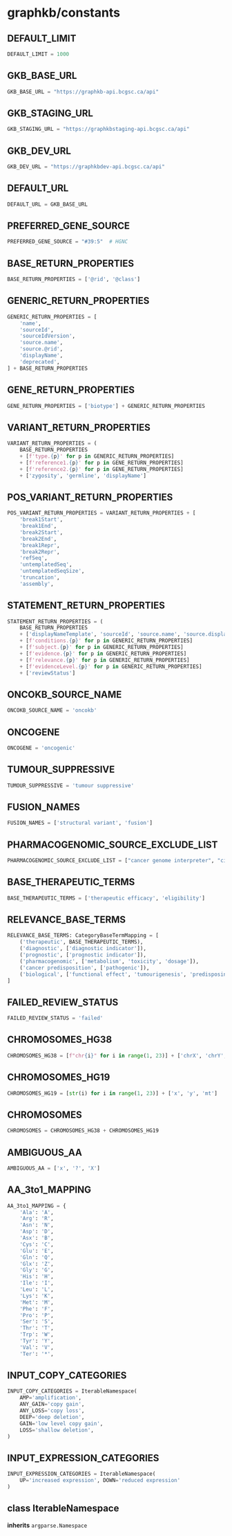 # graphkb/constants

## DEFAULT_LIMIT

```python
DEFAULT_LIMIT = 1000
```

## GKB_BASE_URL

```python
GKB_BASE_URL = "https://graphkb-api.bcgsc.ca/api"
```

## GKB_STAGING_URL

```python
GKB_STAGING_URL = "https://graphkbstaging-api.bcgsc.ca/api"
```

## GKB_DEV_URL

```python
GKB_DEV_URL = "https://graphkbdev-api.bcgsc.ca/api"
```

## DEFAULT_URL

```python
DEFAULT_URL = GKB_BASE_URL
```

## PREFERRED_GENE_SOURCE

```python
PREFERRED_GENE_SOURCE = "#39:5"  # HGNC
```

## BASE_RETURN_PROPERTIES

```python
BASE_RETURN_PROPERTIES = ['@rid', '@class']
```

## GENERIC_RETURN_PROPERTIES

```python
GENERIC_RETURN_PROPERTIES = [
    'name',
    'sourceId',
    'sourceIdVersion',
    'source.name',
    'source.@rid',
    'displayName',
    'deprecated',
] + BASE_RETURN_PROPERTIES
```

## GENE_RETURN_PROPERTIES

```python
GENE_RETURN_PROPERTIES = ['biotype'] + GENERIC_RETURN_PROPERTIES
```

## VARIANT_RETURN_PROPERTIES

```python
VARIANT_RETURN_PROPERTIES = (
    BASE_RETURN_PROPERTIES
    + [f'type.{p}' for p in GENERIC_RETURN_PROPERTIES]
    + [f'reference1.{p}' for p in GENE_RETURN_PROPERTIES]
    + [f'reference2.{p}' for p in GENE_RETURN_PROPERTIES]
    + ['zygosity', 'germline', 'displayName']
```

## POS_VARIANT_RETURN_PROPERTIES

```python
POS_VARIANT_RETURN_PROPERTIES = VARIANT_RETURN_PROPERTIES + [
    'break1Start',
    'break1End',
    'break2Start',
    'break2End',
    'break1Repr',
    'break2Repr',
    'refSeq',
    'untemplatedSeq',
    'untemplatedSeqSize',
    'truncation',
    'assembly',
```

## STATEMENT_RETURN_PROPERTIES

```python
STATEMENT_RETURN_PROPERTIES = (
    BASE_RETURN_PROPERTIES
    + ['displayNameTemplate', 'sourceId', 'source.name', 'source.displayName']
    + [f'conditions.{p}' for p in GENERIC_RETURN_PROPERTIES]
    + [f'subject.{p}' for p in GENERIC_RETURN_PROPERTIES]
    + [f'evidence.{p}' for p in GENERIC_RETURN_PROPERTIES]
    + [f'relevance.{p}' for p in GENERIC_RETURN_PROPERTIES]
    + [f'evidenceLevel.{p}' for p in GENERIC_RETURN_PROPERTIES]
    + ['reviewStatus']
```

## ONCOKB_SOURCE_NAME

```python
ONCOKB_SOURCE_NAME = 'oncokb'
```

## ONCOGENE

```python
ONCOGENE = 'oncogenic'
```

## TUMOUR_SUPPRESSIVE

```python
TUMOUR_SUPPRESSIVE = 'tumour suppressive'
```

## FUSION_NAMES

```python
FUSION_NAMES = ['structural variant', 'fusion']
```

## PHARMACOGENOMIC_SOURCE_EXCLUDE_LIST

```python
PHARMACOGENOMIC_SOURCE_EXCLUDE_LIST = ["cancer genome interpreter", "civic"]
```

## BASE_THERAPEUTIC_TERMS

```python
BASE_THERAPEUTIC_TERMS = ['therapeutic efficacy', 'eligibility']
```

## RELEVANCE_BASE_TERMS

```python
RELEVANCE_BASE_TERMS: CategoryBaseTermMapping = [
    ('therapeutic', BASE_THERAPEUTIC_TERMS),
    ('diagnostic', ['diagnostic indicator']),
    ('prognostic', ['prognostic indicator']),
    ('pharmacogenomic', ['metabolism', 'toxicity', 'dosage']),
    ('cancer predisposition', ['pathogenic']),
    ('biological', ['functional effect', 'tumourigenesis', 'predisposing']),
]
```

## FAILED_REVIEW_STATUS

```python
FAILED_REVIEW_STATUS = 'failed'
```

## CHROMOSOMES_HG38

```python
CHROMOSOMES_HG38 = [f"chr{i}" for i in range(1, 23)] + ['chrX', 'chrY', 'chrM']
```

## CHROMOSOMES_HG19

```python
CHROMOSOMES_HG19 = [str(i) for i in range(1, 23)] + ['x', 'y', 'mt']
```

## CHROMOSOMES

```python
CHROMOSOMES = CHROMOSOMES_HG38 + CHROMOSOMES_HG19
```

## AMBIGUOUS_AA

```python
AMBIGUOUS_AA = ['x', '?', 'X']
```

## AA_3to1_MAPPING

```python
AA_3to1_MAPPING = {
    'Ala': 'A',
    'Arg': 'R',
    'Asn': 'N',
    'Asp': 'D',
    'Asx': 'B',
    'Cys': 'C',
    'Glu': 'E',
    'Gln': 'Q',
    'Glx': 'Z',
    'Gly': 'G',
    'His': 'H',
    'Ile': 'I',
    'Leu': 'L',
    'Lys': 'K',
    'Met': 'M',
    'Phe': 'F',
    'Pro': 'P',
    'Ser': 'S',
    'Thr': 'T',
    'Trp': 'W',
    'Tyr': 'Y',
    'Val': 'V',
    'Ter': '*',
```

## INPUT_COPY_CATEGORIES

```python
INPUT_COPY_CATEGORIES = IterableNamespace(
    AMP='amplification',
    ANY_GAIN='copy gain',
    ANY_LOSS='copy loss',
    DEEP='deep deletion',
    GAIN='low level copy gain',
    LOSS='shallow deletion',
)
```

## INPUT_EXPRESSION_CATEGORIES

```python
INPUT_EXPRESSION_CATEGORIES = IterableNamespace(
    UP='increased expression', DOWN='reduced expression'
)
```

## class IterableNamespace

**inherits** `argparse.Namespace`






